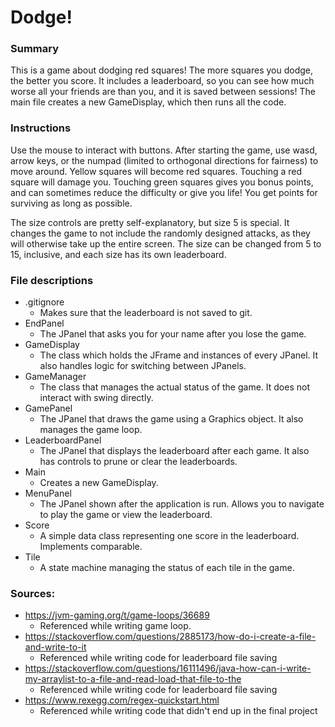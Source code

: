 # Dodge!

### Summary

This is a game about dodging red squares! The more squares you dodge, the better you score. It includes a leaderboard, 
so you can see how much worse all your friends are than you, and it is saved between sessions! The main file creates a 
new GameDisplay, which then runs all the code.

### Instructions

Use the mouse to interact with buttons. After starting the game, use wasd, arrow keys, or the numpad (limited to 
orthogonal directions for fairness) to move around. Yellow squares will become red squares. Touching a red square will
damage you. Touching green squares gives you bonus points, and can sometimes reduce the difficulty or give you life!
You get points for surviving as long as possible.

The size controls are pretty self-explanatory, but size 5 is special. It changes the game to not include the randomly 
designed attacks, as they will otherwise take up the entire screen. The size can be changed from 5 to 15, inclusive, and
each size has its own leaderboard.

### File descriptions

* .gitignore
  * Makes sure that the leaderboard is not saved to git.
* EndPanel
  * The JPanel that asks you for your name after you lose the game.
* GameDisplay
  * The class which holds the JFrame and instances of every JPanel. It also handles logic for switching between JPanels.
* GameManager
  * The class that manages the actual status of the game. It does not interact with swing directly.
* GamePanel
  * The JPanel that draws the game using a Graphics object. It also manages the game loop.
* LeaderboardPanel
  * The JPanel that displays the leaderboard after each game. It also has controls to prune or clear the leaderboards.
* Main
  * Creates a new GameDisplay.
* MenuPanel
  * The JPanel shown after the application is run. Allows you to navigate to play the game or view the leaderboard.
* Score
  * A simple data class representing one score in the leaderboard. Implements comparable.
* Tile
  * A state machine managing the status of each tile in the game.

### Sources:
* https://jvm-gaming.org/t/game-loops/36689
  * Referenced while writing game loop.
* https://stackoverflow.com/questions/2885173/how-do-i-create-a-file-and-write-to-it
  * Referenced while writing code for leaderboard file saving
* https://stackoverflow.com/questions/16111496/java-how-can-i-write-my-arraylist-to-a-file-and-read-load-that-file-to-the
  * Referenced while writing code for leaderboard file saving
* https://www.rexegg.com/regex-quickstart.html
  * Referenced while writing code that didn't end up in the final project